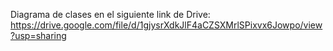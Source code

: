 Diagrama de clases en el siguiente link de Drive: https://drive.google.com/file/d/1gjysrXdkJlF4aCZSXMrlSPixvx6Jowpo/view?usp=sharing
